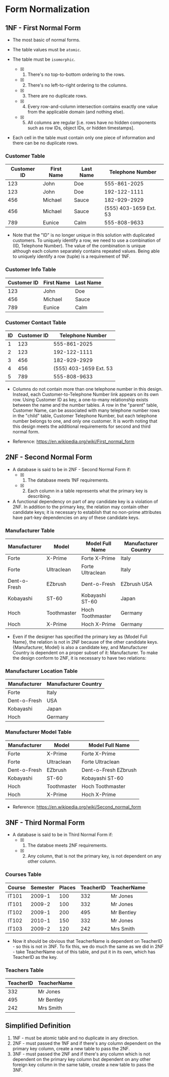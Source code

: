 # Form Normalization

## 1NF - First Normal Form

- The most basic of normal forms.

- The table values must be ```atomic```.

- The table must be ```isomorphic```.
  - [x] 1. There's no top-to-bottom ordering to the rows.
  - [x] 2. There's no left-to-right ordering to the columns.
  - [x] 3. There are no duplicate rows.
  - [x] 4. Every row-and-column intersection contains exactly one value from the applicable domain (and nothing else).
  - [x] 5. All columns are regular [i.e. rows have no hidden components such as row IDs, object IDs, or hidden timestamps].

- Each cell in the table must contain only one piece of information and there can be no duplicate rows.

### Customer Table ###

| Customer ID | First Name | Last Name | Telephone Number |
| ----------- | ---------- | --------- | ---------------- |
| 123 | John | Doe | 555-861-2025 |
| 123 | John | Doe | 192-122-1111 |
| 456 | Michael | Sauce | 182-929-2929 |
| 456 | Michael | Sauce | (555) 403-1659 Ext. 53 |
| 789 | Eunice | Calm | 555-808-9633 |

- Note that the "ID" is no longer unique in this solution with duplicated customers. To uniquely identify a row, we need to use a combination of (ID, Telephone Number). The value of the combination is unique although each column separately contains repeated values. Being able to uniquely identify a row (tuple) is a requirement of 1NF.

### Customer Info Table ###

| Customer ID | First Name | Last Name |
| ----------- | ---------- | --------- |
| 123 | John | Doe |
| 456 | Michael | Sauce |
| 789 | Eunice | Calm |

### Customer Contact Table ###

| ID | Customer ID | Telephone Number |
| -- | ----------- | ---------------- |
| 1 | 123 | 555-861-2025 |
| 2 | 123 | 192-122-1111 |
| 3 | 456 | 182-929-2929 |
| 4 | 456 | (555) 403-1659 Ext. 53 |
| 5 | 789 | 555-808-9633 |

- Columns do not contain more than one telephone number in this design. Instead, each Customer-to-Telephone Number link appears on its own row. Using Customer ID as key, a one-to-many relationship exists between the name and the number tables. A row in the "parent" table, Customer Name, can be associated with many telephone number rows in the "child" table, Customer Telephone Number, but each telephone number belongs to one, and only one customer. It is worth noting that this design meets the additional requirements for second and third normal form.

- Reference: <https://en.wikipedia.org/wiki/First_normal_form>

## 2NF - Second Normal Form

- A database is said to be in 2NF - Second Normal Form if:
  - [x] 1. The database meets 1NF requirements.
  - [x] 2. Each column in a table represents what the primary key is describing.

- A functional dependency on part of any candidate key is a violation of 2NF. In addition to the primary key, the relation may contain other candidate keys; it is necessary to establish that no non-prime attributes have part-key dependencies on any of these candidate keys.

### Manufacturer Table ###

| Manufacturer | Model | Model Full Name | Manufacturer Country |
| ------------ | ----- | --------------- | -------------------- |
| Forte | X-Prime | Forte X-Prime | Italy |
| Forte | Ultraclean | Forte Ultraclean | Italy |
| Dent-o-Fresh | EZbrush | Dent-o-Fresh | EZbrush USA |
| Kobayashi | ST-60 | Kobayashi ST-60 | Japan |
| Hoch | Toothmaster | Hoch Toothmaster | Germany |
| Hoch | X-Prime | Hoch X-Prime | Germany |

- Even if the designer has specified the primary key as {Model Full Name}, the relation is not in 2NF because of the other candidate keys. {Manufacturer, Model} is also a candidate key, and Manufacturer Country is dependent on a proper subset of it: Manufacturer. To make the design conform to 2NF, it is necessary to have two relations:

### Manufacturer Location Table ###

| Manufacturer | Manufacturer Country |
| ------------ | -------------------- |
| Forte | Italy |
| Dent-o-Fresh | USA |
| Kobayashi | Japan |
| Hoch | Germany |

### Manufacturer Model Table ###

| Manufacturer | Model | Model Full Name |
| ------------ | ----- | --------------- |
| Forte | X-Prime | Forte X-Prime |
| Forte | Ultraclean | Forte Ultraclean |
| Dent-o-Fresh | EZbrush | Dent-o-Fresh EZbrush |
| Kobayashi | ST-60 | Kobayashi ST-60 |
| Hoch | Toothmaster | Hoch Toothmaster |
| Hoch | X-Prime | Hoch X-Prime |

- Reference: <https://en.wikipedia.org/wiki/Second_normal_form>

## 3NF - Third Normal Form

- A database is said to be in Third Normal Form if:
  - [x] 1. The databse meets 2NF requirements.
  - [x] 2. Any column, that is not the primary key, is not dependent on any other column.

### Courses Table ###

| Course | Semester | Places | TeacherID | TeacherName |
| ------ | -------- | ------ | --------- | ----------- |
| IT101 | 2009-1 | 100 | 332 | Mr Jones |
| IT101 | 2009-2 | 100 | 332 | Mr Jones |
| IT102 | 2009-1 | 200 | 495 | Mr Bentley |
| IT102 | 2010-1 | 150 | 332 | Mr Jones |
| IT103 | 2009-2 | 120 | 242 | Mrs Smith |

- Now it should be obvious that TeacherName is dependent on TeacherID - so this is not in 3NF. To fix this, we do much the same as we did in 2NF - take TeacherName out of this table, and put it in its own, which has TeacherID as the key.

### Teachers Table ###

| TeacherID | TeacherName |
| --------- |-------------|
| 332 | Mr Jones |
| 495 | Mr Bentley |
| 242 | Mrs Smith |

## Simplified Definition

1. 1NF - must be atomic table and no duplicate in any direction.
2. 2NF - must passed the 1NF and if there's any column dependent on the primary key column, create a new table to pass the 2NF.
3. 3NF - must passed the 2NF and if there's any column which is not dependent on the primary key column but dependent on any other foreign key column in the same table, create a new table to pass the 3NF.
